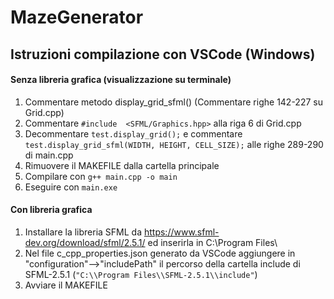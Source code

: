 # MazeGenerator
## Istruzioni compilazione con VSCode (Windows)
#### Senza libreria grafica (visualizzazione su terminale)
1. Commentare metodo display_grid_sfml() (Commentare righe 142-227 su Grid.cpp)
2. Commentare `#include  <SFML/Graphics.hpp>` alla riga 6 di Grid.cpp
3. Decommentare `test.display_grid();` e commentare `test.display_grid_sfml(WIDTH, HEIGHT, CELL_SIZE);` alle righe 289-290 di main.cpp
4. Rimuovere il MAKEFILE dalla cartella principale
5. Compilare con `g++ main.cpp -o main`
6. Eseguire con `main.exe`
#### Con libreria grafica
1. Installare la libreria SFML da https://www.sfml-dev.org/download/sfml/2.5.1/ ed inserirla in C:\Program Files\
2. Nel file c_cpp_properties.json generato da VSCode aggiungere in "configuration"-->"includePath" il percorso della cartella include di SFML-2.5.1 (`"C:\\Program Files\\SFML-2.5.1\\include"`)
3. Avviare il MAKEFILE
